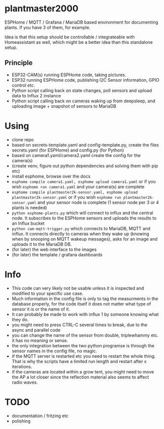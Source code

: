 # plantmaster2000
ESPHome / MQTT / Grafana / MariaDB based environment for documenting plants. If you have 3 of them, for example.

Idea is that this setup should be controllable / integrateable with Homeassistant as well, which might be a better idea than this standalone setup.

## Principle
* ESP32-CAM(s) running ESPHome code, taking pictures.
* ESP32 running ESPHome code, publishing I2C Sensor information, GPIO control etc.
* Python script calling back on state changes, poll sensors and upload data to Influx 2 instance
* Python script calling back on cameras waking up from deepsleep, and uploading image + snapshot of sensors to MariaDB

# Using
* clone repo
* based on secrets-template.yaml and config-template.py, create the files secrets.yaml (for ESPHome) and config.py (for Python)
* based on camera1.yaml/camera2.yaml create the config for the camera(s)
* (create venv, figure out python dependencies and solving them with pip etc)
* install esphome, browse over the docs
* ```esphome compile camera1.yaml, esphome upload camera1.yaml``` or if you wish ```esphome run camera1.yaml``` and your camera(s) are complete
* ```esphome compile plantmaster2k-sensor.yaml, esphome upload plantmaster2k-sensor.yaml``` or if you wish ```esphome run plantmaster2k-sensor.yaml``` and your sensor node is complete (1 sensor node per 3 or 4 plants is needed)
* ```python esphome-plants.py``` which will connect to influx and the central node. It subscribes to the ESPHome sensors and uploads the results to an Influx bucket
* ```python cam-mqtt-trigger.py``` which connects to MariaDB, MQTT and influx. It connects directly to cameras when they wake up (knowing when by snooping on MQTT wakeup messages), asks for an image and uploads it to the MariaDB DB.
* (for later) the web interface to the images
* (for later) the template / grafana dashboards 


# Info
* This code can very likely not be usable unless it is inspected and modified to your specific use case.
* Much information in the config file is only to tag the measurments in the database properly, for the code itself it does not matter what type of sensor it is or the name of it.
* It can probably be made to work with influx 1 by someone knowing what they do.
* you might need to press CTRL-C several times to break, due to the async and parallel code
* you can change the name of the sensor from double, triplewhammy etc. it has no meaning or sense.
* the only integration between the two python programse is through the sensor names in the config file, no magic.
* if the MQTT server is restarted etc you need to restart the whole thing. That is why the scripts have a limited run length and restart after x iterations.
* if the cameras are located within a grow tent, you might need to move the AP a lot closer since the reflection material also seems to affect radio waves.


# TODO
* documentation / fritzing etc
* polishing
